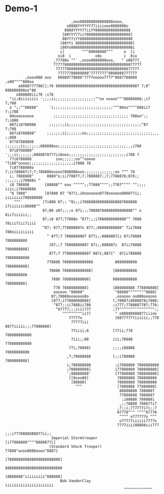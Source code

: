 # Demo-1

                                  ,ooo888888888888888oooo,
                                o8888YYYYYY77iiiiooo8888888o
                               8888YYYY77iiYY8888888888888888
                              [88YYY77iiY88888888888888888888]
                              88YY7iYY888888888888888888888888
                             [88YYi 88888888888888888888888888]
                             i88Yo8888888888888888888888888888i
                             i]        ^^^88888888^^^     o  [i
                            oi8  i           o8o          i  8io
                          ,77788o ^^  ,oooo8888888ooo,   ^ o88777,
                          7777788888888888888888888888888888877777
                           77777888888888888888888888888888877777
                            77777788888888^7777777^8888888777777
             ,oooo888 ooo   88888778888^7777ooooo7777^8887788888        ,o88^^^^888oo
          o8888777788[];78 88888888888888888888888888888888888887 7;8^ 888888888oo^88
         o888888iii78 ;i78
      ^ii;8iiiiiiii ';;;;ii;;;;;;;;;;;;;;;;;;^^oo ooooo^^^88888888;;i7          7;788
      o ^;;^^88888^     'i;;;;;;;;;;;;;;;;;;;;;;;;;;;^^^88oo^^^^888ii7         7;i788
      88ooooooooo         ;;;;;;;;;;;;;;;;;;;;;;;;;;;;;;;;;; 788oo^;;          7;i888
      887ii8788888      ;;;;;;;ii;;;;;;;;;;;;;;;;;;;;;;;;;;;;;;;;;^87           7;788
      887i8788888^     ;;;;;;;ii;;;;;;;oo;;;;;;;;;;;;;;;;;;;;;;;;;;;;;;,,,      ;;888
      87787888888     ;;;;;;;ii;;;;;;;888888oo;;;;;;;;;;;;;;;;;;;;;;;;;;;;;;;,,;i788
      87i8788888^       ';;;ii;;;;;;;8888878777ii8ooo;;;;;;;;;;;;;;;;;;;;;;;;;;i788 7
      77i8788888           ioo;;;;;;oo^^ooooo ^7i88^ooooo;;;;;;;;;;;;;;;;;;;;i7888 78
      7i87788888o         7;ii788887i7;7;788888ooooo7888888ooo;;;;;;;;;;;;;;oo ^^^ 78
      i; 7888888^      8888^o;ii778877;7;7888887;;7;7788878;878;;    ;;;;;;;i78888o ^
      i8 788888       [88888^^ ooo ^^^^^;;77888^^^^;;7787^^^^ ^^;;;;  iiii;i78888888
      ^8 7888^        [87888 87 ^877i;i8ooooooo8778oooooo888877ii; iiiiiiii788888888
        ^^^          [7i888 87;; ^8i;;i7888888888888888887888888   i7iiiiiii88888^^
                     87;88 o87;;;;o 87i;;;78888788888888888888^^ o 8ii7iiiiii;;
                     87;i8 877;77888o ^877;;;i7888888888888^^ 7888 78iii7iii7iiii
                     ^87; 877;778888887o 877;;88888888888^ 7ii7888 788oiiiiiiiii
                       ^ 877;7 7888888887 877i;;8888887ii 87i78888 7888888888
                        [87;;7 78888888887 87i;;888887i  87ii78888 7888888888]
                        877;7 7788888888887 887i;887i^  87ii788888 78888888888
                       778888 78888888888888          8888888888 7888888888]
                        78888 7888888888888]         [8888888888 7888888888
                         7888 788888888888]          88888888888 788888888]
                          778 78888888888]           ]888888888 778888888]
                          oooooo ^88888^              ^88888^^^^^^^^8888]
                         87;78888ooooooo8o            ,oooooo oo888oooooo
                         [877;i77888888888]          [;78887i8888878i7888;
                          ^877;;ii7888ii788          ;i777;7788887787;778;
                           ^87777;;;iiii777          ;77^^^^^^^^^^^^^^^^;;
                              ^^^^^^^^^ii7]           ^ o88888888877iiioo
                                 77777o               [88777777iiiiii;;778
                                  77777iii            8877iiiii;;;77888888]
                                  77iiii;8           [77ii;778 788888888888
                                  7iii;;88           iii;78888 778888888888
                                 77i;78888]          ;;;;i88888 78888888888
                                ,7;78888888          [;;i788888 7888888888]
                                i;788888888           ;i7888888 7888888888
                                ;788888888]           i77888888 788888888]
                                ';88888888'           [77888888 788888888]
                                 [[8ooo88]             78888888 788888888
                                  [88888]              78888888 788888888
                                    ^^^                [7888888 77888888]
                                                        88888888 7888887
                                                        77888888 7888887
                                                         ;i88888 788888i
                                                        ,;;78888 788877i7
                                                       ,7;;i;777777i7i;;7
                                                       87778^^^ ^^^^87778
                                                        ^^^^ o777777o ^^^
                                                        o77777iiiiii7777o
                                                       7777iiii88888iii777
                                                      ;;;i7778888888877ii;;
                         Imperial Stormtrooper       [i77888888^^^^8888877i]
                        (Standard Shock Trooper)     77888^oooo8888oooo^8887]
                                                    [788888888888888888888888]
                                                    88888888888888888888888888
                                                    ]8888888^iiiiiiiii^888888]
                             Bob VanderClay           iiiiiiiiiiiiiiiiiiiiii
                                                          ^^^^^^^^^^^^^
